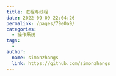 ```yaml
---
title: 进程与线程
date: 2022-09-09 22:04:26
permalink: /pages/79e0a9/
categories:
  - 操作系统
tags:
  - 
author: 
  name: simonzhangs
  link: https://github.com/simonzhangs
---
```

